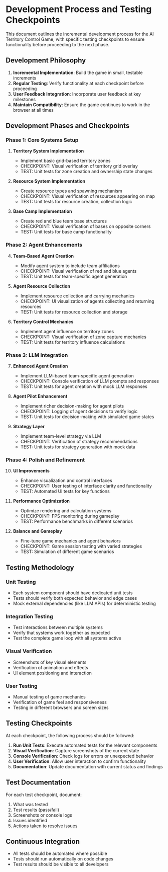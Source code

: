 # Development Process and Testing Checkpoints

This document outlines the incremental development process for the AI Territory Control Game, with specific testing checkpoints to ensure functionality before proceeding to the next phase.

## Development Philosophy

1. **Incremental Implementation**: Build the game in small, testable increments
2. **Regular Testing**: Verify functionality at each checkpoint before proceeding
3. **User Feedback Integration**: Incorporate user feedback at key milestones
4. **Maintain Compatibility**: Ensure the game continues to work in the browser at all times

## Development Phases and Checkpoints

### Phase 1: Core Systems Setup

1. **Territory System Implementation**
   - Implement basic grid-based territory zones
   - CHECKPOINT: Visual verification of territory grid overlay
   - TEST: Unit tests for zone creation and ownership state changes

2. **Resource System Implementation**
   - Create resource types and spawning mechanism
   - CHECKPOINT: Visual verification of resources appearing on map
   - TEST: Unit tests for resource creation, collection logic

3. **Base Camp Implementation**
   - Create red and blue team base structures
   - CHECKPOINT: Visual verification of bases on opposite corners
   - TEST: Unit tests for base camp functionality

### Phase 2: Agent Enhancements

4. **Team-Based Agent Creation**
   - Modify agent system to include team affiliations
   - CHECKPOINT: Visual verification of red and blue agents
   - TEST: Unit tests for team-specific agent generation

5. **Agent Resource Collection**
   - Implement resource collection and carrying mechanics
   - CHECKPOINT: UI visualization of agents collecting and returning resources
   - TEST: Unit tests for resource collection and storage

6. **Territory Control Mechanics**
   - Implement agent influence on territory zones
   - CHECKPOINT: Visual verification of zone capture mechanics
   - TEST: Unit tests for territory influence calculations

### Phase 3: LLM Integration

7. **Enhanced Agent Creation**
   - Implement LLM-based team-specific agent generation
   - CHECKPOINT: Console verification of LLM prompts and responses
   - TEST: Unit tests for agent creation with mock LLM responses

8. **Agent Pilot Enhancement**
   - Implement richer decision-making for agent pilots
   - CHECKPOINT: Logging of agent decisions to verify logic
   - TEST: Unit tests for decision-making with simulated game states

9. **Strategy Layer**
   - Implement team-level strategy via LLM
   - CHECKPOINT: Verification of strategy recommendations
   - TEST: Unit tests for strategy generation with mock data

### Phase 4: Polish and Refinement

10. **UI Improvements**
    - Enhance visualization and control interfaces
    - CHECKPOINT: User testing of interface clarity and functionality
    - TEST: Automated UI tests for key functions

11. **Performance Optimization**
    - Optimize rendering and calculation systems
    - CHECKPOINT: FPS monitoring during gameplay
    - TEST: Performance benchmarks in different scenarios

12. **Balance and Gameplay**
    - Fine-tune game mechanics and agent behaviors
    - CHECKPOINT: Game session testing with varied strategies
    - TEST: Simulation of different game scenarios

## Testing Methodology

### Unit Testing
- Each system component should have dedicated unit tests
- Tests should verify both expected behavior and edge cases
- Mock external dependencies (like LLM APIs) for deterministic testing

### Integration Testing
- Test interactions between multiple systems
- Verify that systems work together as expected
- Test the complete game loop with all systems active

### Visual Verification
- Screenshots of key visual elements
- Verification of animation and effects
- UI element positioning and interaction

### User Testing
- Manual testing of game mechanics
- Verification of game feel and responsiveness
- Testing in different browsers and screen sizes

## Testing Checkpoints

At each checkpoint, the following process should be followed:

1. **Run Unit Tests**: Execute automated tests for the relevant components
2. **Visual Verification**: Capture screenshots of the current state
3. **Console Verification**: Check logs for errors or unexpected behavior
4. **User Verification**: Allow user interaction to confirm functionality
5. **Documentation**: Update documentation with current status and findings

## Test Documentation

For each test checkpoint, document:

1. What was tested
2. Test results (pass/fail)
3. Screenshots or console logs
4. Issues identified
5. Actions taken to resolve issues

## Continuous Integration

- All tests should be automated where possible
- Tests should run automatically on code changes
- Test results should be visible to all developers